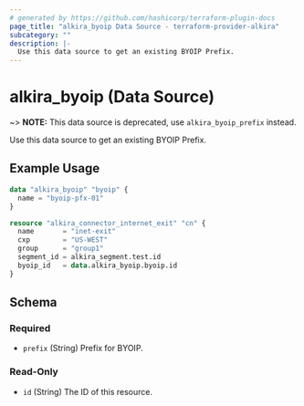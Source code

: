 ```yaml
---
# generated by https://github.com/hashicorp/terraform-plugin-docs
page_title: "alkira_byoip Data Source - terraform-provider-alkira"
subcategory: ""
description: |-
  Use this data source to get an existing BYOIP Prefix.
---
```



# alkira_byoip (Data Source)

~> **NOTE:** This data source is deprecated, use `alkira_byoip_prefix` instead.

Use this data source to get an existing BYOIP Prefix.

## Example Usage

```terraform
data "alkira_byoip" "byoip" {
  name = "byoip-pfx-01"
}

resource "alkira_connector_internet_exit" "cn" {
  name       = "inet-exit"
  cxp        = "US-WEST"
  group      = "group1"
  segment_id = alkira_segment.test.id
  byoip_id   = data.alkira_byoip.byoip.id
}
```

<!-- schema generated by tfplugindocs -->
## Schema

### Required

- `prefix` (String) Prefix for BYOIP.

### Read-Only

- `id` (String) The ID of this resource.
